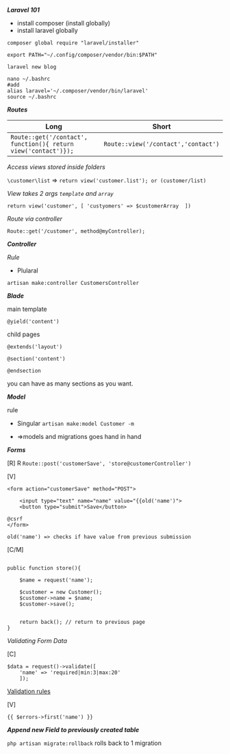 ***Laravel 101***
- install composer (install globally)
- install laravel globally 

`composer global require "laravel/installer"`

`export PATH="~/.config/composer/vendor/bin:$PATH"`

`laravel new blog`
```
nano ~/.bashrc
#add
alias laravel='~/.composer/vendor/bin/laravel'
source ~/.bashrc
```



***Routes***

| Long | Short |
| ------ | ------ |
| ` Route::get('/contact', function(){ return view('contact')}); ` | `Route::view('/contact','contact')` |

*Access views stored inside folders*

`\customer\list` => `return view('customer.list'); or (customer/list)`

*View takes 2 args `template` and `array`*

`return view('customer', [
'custyomers' => $customerArray 
])`


*Route via controller*

`Route::get('/customer', method@myController);`



***Controller***

*Rule*

- Plularal 

`artisan make:controller CustomersController`



***Blade***

main template

`@yield('content')` 


child pages

```
@extends('layout')

@section('content')

@endsection
```

you can have as many sections as you want.


***Model***

rule
- Singular
`artisan make:model Customer -m`

- =>models and migrations goes hand in hand


***Forms***

[R] R
`Route::post('customerSave', 'store@customerController')`

[V]
```
<form action="customerSave" method="POST">

	<input type="text" name="name" value="{{old('name')">
	<button type="submit">Save</button>

@csrf
</form>

old('name') => checks if have value from previous submission

```
[C/M]

```

public function store(){

	$name = request('name');

	$customer = new Customer();
	$customer->name = $name;
	$customer->save();


	return back(); // return to previous page
}

```


*Validating Form Data*

[C]

```
$data = request()->validate([
	'name' => 'required|min:3|max:20'
	]);
```
[Validation rules](https://laravel.com/docs/master/validation#available-validation-rules)


[V]

`{{ $errors->first('name') }}`






***Append new Field to previously created table***

`php artisan migrate:rollback`  rolls back to 1 migration